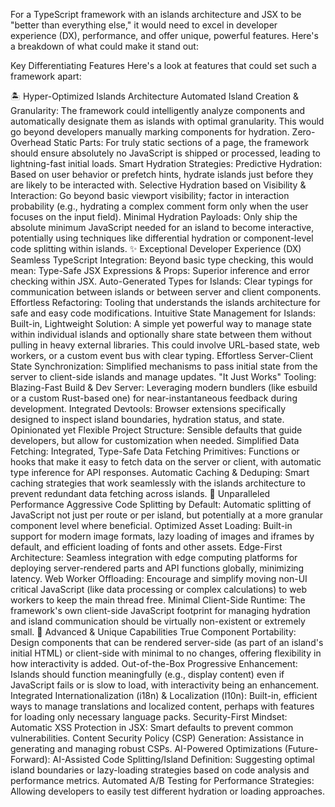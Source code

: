 For a TypeScript framework with an islands architecture and JSX to be "better than everything else," it would need to excel in developer experience (DX), performance, and offer unique, powerful features. Here's a breakdown of what could make it stand out:

Key Differentiating Features
Here's a look at features that could set such a framework apart:

🏝️ Hyper-Optimized Islands Architecture
Automated Island Creation & Granularity: The framework could intelligently analyze components and automatically designate them as islands with optimal granularity. This would go beyond developers manually marking components for hydration.
Zero-Overhead Static Parts: For truly static sections of a page, the framework should ensure absolutely no JavaScript is shipped or processed, leading to lightning-fast initial loads.
Smart Hydration Strategies:
Predictive Hydration: Based on user behavior or prefetch hints, hydrate islands just before they are likely to be interacted with.
Selective Hydration based on Visibility & Interaction: Go beyond basic viewport visibility; factor in interaction probability (e.g., hydrating a complex comment form only when the user focuses on the input field).
Minimal Hydration Payloads: Only ship the absolute minimum JavaScript needed for an island to become interactive, potentially using techniques like differential hydration or component-level code splitting within islands.
✨ Exceptional Developer Experience (DX)
Seamless TypeScript Integration: Beyond basic type checking, this would mean:
Type-Safe JSX Expressions & Props: Superior inference and error checking within JSX.
Auto-Generated Types for Islands: Clear typings for communication between islands or between server and client components.
Effortless Refactoring: Tooling that understands the islands architecture for safe and easy code modifications.
Intuitive State Management for Islands:
Built-in, Lightweight Solution: A simple yet powerful way to manage state within individual islands and optionally share state between them without pulling in heavy external libraries. This could involve URL-based state, web workers, or a custom event bus with clear typing.
Effortless Server-Client State Synchronization: Simplified mechanisms to pass initial state from the server to client-side islands and manage updates.
"It Just Works" Tooling:
Blazing-Fast Build & Dev Server: Leveraging modern bundlers (like esbuild or a custom Rust-based one) for near-instantaneous feedback during development.
Integrated Devtools: Browser extensions specifically designed to inspect island boundaries, hydration status, and state.
Opinionated yet Flexible Project Structure: Sensible defaults that guide developers, but allow for customization when needed.
Simplified Data Fetching:
Integrated, Type-Safe Data Fetching Primitives: Functions or hooks that make it easy to fetch data on the server or client, with automatic type inference for API responses.
Automatic Caching & Deduping: Smart caching strategies that work seamlessly with the islands architecture to prevent redundant data fetching across islands.
🚀 Unparalleled Performance
Aggressive Code Splitting by Default: Automatic splitting of JavaScript not just per route or per island, but potentially at a more granular component level where beneficial.
Optimized Asset Loading: Built-in support for modern image formats, lazy loading of images and iframes by default, and efficient loading of fonts and other assets.
Edge-First Architecture: Seamless integration with edge computing platforms for deploying server-rendered parts and API functions globally, minimizing latency.
Web Worker Offloading: Encourage and simplify moving non-UI critical JavaScript (like data processing or complex calculations) to web workers to keep the main thread free.
Minimal Client-Side Runtime: The framework's own client-side JavaScript footprint for managing hydration and island communication should be virtually non-existent or extremely small.
🧩 Advanced & Unique Capabilities
True Component Portability: Design components that can be rendered server-side (as part of an island's initial HTML) or client-side with minimal to no changes, offering flexibility in how interactivity is added.
Out-of-the-Box Progressive Enhancement: Islands should function meaningfully (e.g., display content) even if JavaScript fails or is slow to load, with interactivity being an enhancement.
Integrated Internationalization (i18n) & Localization (l10n): Built-in, efficient ways to manage translations and localized content, perhaps with features for loading only necessary language packs.
Security-First Mindset:
Automatic XSS Protection in JSX: Smart defaults to prevent common vulnerabilities.
Content Security Policy (CSP) Generation: Assistance in generating and managing robust CSPs.
AI-Powered Optimizations (Future-Forward):
AI-Assisted Code Splitting/Island Definition: Suggesting optimal island boundaries or lazy-loading strategies based on code analysis and performance metrics.
Automated A/B Testing for Performance Strategies: Allowing developers to easily test different hydration or loading approaches.